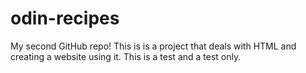 # odin-recipes
My second GitHub repo!
This is is a project that deals with HTML and creating a website using it. This is a test and a test only.